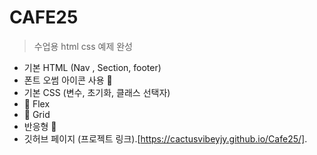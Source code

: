 # CAFE25

>수업용 html css 예제 완성

+ 기본 HTML (Nav , Section, footer) 
+ 폰트 오썸 아이콘 사용 💖
+ 기본 CSS (변수, 초기화, 클래스 선택자)
+ 💨 Flex  
+ 💨 Grid
+ 반응형 🚀
+ 깃허브 페이지 
(프로젝트 링크).[https://cactusvibeyjy.github.io/Cafe25/].
